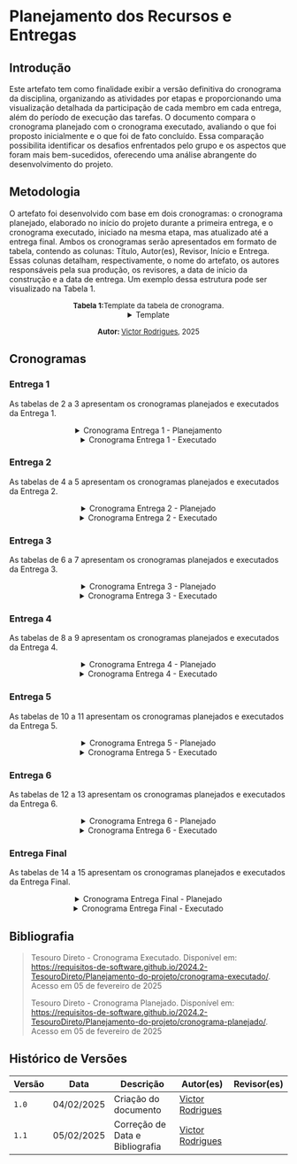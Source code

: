 # Planejamento dos Recursos e Entregas

## Introdução

Este artefato tem como finalidade exibir a versão definitiva do cronograma da disciplina, organizando as atividades por etapas e proporcionando uma visualização detalhada da participação de cada membro em cada entrega, além do período de execução das tarefas. O documento compara o cronograma planejado com o cronograma executado, avaliando o que foi proposto inicialmente e o que foi de fato concluído. Essa comparação possibilita identificar os desafios enfrentados pelo grupo e os aspectos que foram mais bem-sucedidos, oferecendo uma análise abrangente do desenvolvimento do projeto.

## Metodologia

O artefato foi desenvolvido com base em dois cronogramas: o cronograma planejado, elaborado no início do projeto durante a primeira entrega, e o cronograma executado, iniciado na mesma etapa, mas atualizado até a entrega final. Ambos os cronogramas serão apresentados em formato de tabela, contendo as colunas: Título, Autor(es), Revisor, Início e Entrega. Essas colunas detalham, respectivamente, o nome do artefato, os autores responsáveis pela sua produção, os revisores, a data de início da construção e a data de entrega. Um exemplo dessa estrutura pode ser visualizado na Tabela 1.

<center>
<span style="font-size: 13px; display: inline-block; margin-left: auto; margin-right: auto"><strong>Tabela 1:</strong>Template da tabela de cronograma.</span>

<details>
<summary>Template</summary>
<table>
  <thead>
    <tr>
      <th>Artefato</th>
      <th>Autor(es)</th>
      <th>Revisor(es)</th>
      <th>Início</th>
      <th>Entrega</th>
    </tr>
  </thead>
  <tbody>
    <tr>
      <td></td>
      <td></td>
      <td></td>
      <td></td>
      <td></td>
    </tr>
    <tr>
  </tbody>
</table>
</details>

<span style="font-size: 13px; display: inline-block; margin-left: auto; margin-right: auto"><strong>Autor: </strong><a href="https://github.com/ViictorHugoo">Victor Rodrigues</a>, 2025</span>

</center>

## Cronogramas


### Entrega 1

As tabelas de 2 a 3 apresentam os cronogramas planejados e executados da Entrega 1.

<center>

<details>
<span style="font-size: 13px; display: inline-block; margin-left: auto; margin-right: auto"><strong>Tabela 2:</strong> Cronograma Entrega 1 - Planejado.</span>
<summary>Cronograma Entrega 1 - Planejamento</summary>
  <table>
    <thead>
      <tr>
        <th>Título</th>
        <th>Autor(es)</th>
        <th>Revisor</th>
        <th>Início</th>
        <th>Entrega</th>
      </tr>
    </thead>
    <tbody>
      <tr>
        <td>Heatmap</td>
        <td>Victor Rodrigues</td>
        <td>Victor Rodrigues, Victor Schmidt, Thales Euflauzino, Maria Helena e Júlia Takaki</td>
        <td>22/10</td>
        <td>22/10</td>
      </tr>
      <tr>
        <td>Integrantes da Equipe</td>
        <td>Thales Euflauzino</td>
        <td>Victor Schmidt</td>
        <td>23/10</td>
        <td>25/10</td>
      </tr>
      <tr>
        <td>Documentação MKDocs</td>
        <td>Thales Euflauzino</td>
        <td>Júlia Takaki</td>
        <td>23/10</td>
        <td>25/10</td>
      </tr>
      <tr>
        <td>Estruturação do GitHub Pages</td>
        <td>Thales Euflauzino</td>
        <td>Victor Schmidt</td>
        <td>23/10</td>
        <td>24/10</td>
      </tr>
      <tr>
        <td>Cronograma Planejado</td>
        <td>Maria Helena</td>
        <td>Victor Schmidt</td>
        <td>23/10</td>
        <td>25/10</td>
      </tr>
      <tr>
        <td>Lista de Apps Avaliados</td>
        <td>Victor Rodrigues, Victor Schmidt, Thales Euflauzino, Maria Helena e Júlia Takaki</td>
        <td>Maria Helena</td>
        <td>23/10</td>
        <td>25/10</td>
      </tr>
      <tr>
        <td>App Escolhido</td>
        <td>Victor Rodrigues</td>
        <td>Júlia Takaki</td>
        <td>25/10</td>
        <td>26/10</td>
      </tr>
      <tr>
        <td>Termo de Uso do aplicativo selecionado</td>
        <td>Victor Rodrigues</td>
        <td>Júlia Takaki</td>
        <td>23/10</td>
        <td>26/10</td>
      </tr>
      <tr>
        <td>Ferramentas utilizadas para o Projeto</td>
        <td>Júlia Takaki</td>
        <td>Victor Rodrigues</td>
        <td>23/10</td>
        <td>27/10</td>
      </tr>
      <tr>
        <td>Rich Picture do Projeto</td>
        <td>Victor Schmidt</td>
        <td>Maria Helena</td>
        <td>23/10</td>
        <td>27/10</td>
      </tr>
      <tr>
        <td>Gravação da Apresentação</td>
        <td>Victor Rodrigues, Victor Schmidt, Thales Euflauzino, Maria Helena e Júlia Takaki</td>
        <td>Maria Helena</td>
        <td>27/10</td>
        <td>28/10</td>
      </tr>
      <tr>
        <td>Revisão pós apresentação</td>
        <td>Thales Euflauzino</td>
        <td>Victor Rodrigues</td>
        <td>07/11</td>
        <td>09/11</td>
      </tr>
    </tbody>
  </table>
<p style="font-size: 13px; display: inline-block; margin: 0px auto">Autor: <a href="https://github.com/ViictorHugoo" target="blank">Victor Rodrigues</a>, 2025</p>
</details>

<details>
<summary>Cronograma Entrega 1 - Executado</summary>
<p style="font-size: 13px; display: inline-block; margin: 0px auto"><strong>Tabela 3:</strong> Cronograma Entrega 1 - Executado.</p>
  <table>
    <thead>
      <tr>
        <th>Título</th>
        <th>Autor(es)</th>
        <th>Revisor</th>
        <th>Início</th>
        <th>Entrega</th>
      </tr>
    </thead>
    <tbody>
      <tr>
        <td>Heatmap</td>
        <td>Victor Rodrigues e Thales Euflauzino</td>
        <td>Victor Rodrigues, Victor Schmidt e Thales Euflauzino</td>
        <td>28/10</td>
        <td>31/10</td>
      </tr>
      <tr>
        <td>Integrantes da Equipe</td>
        <td>Thales Euflauzino</td>
        <td>Victor Schmidt</td>
        <td>23/10</td>
        <td>24/10</td>
      </tr>
      <tr>
        <td>Documentação MKDocs</td>
        <td>Thales Euflauzino</td>
        <td>Júlia Takaki</td>
        <td>23/10</td>
        <td>24/10</td>
      </tr>
      <tr>
        <td>Estruturação da GitHub Pages</td>
        <td>Thales Euflauzino</td>
        <td>Victor Schmidt</td>
        <td>23/10</td>
        <td>24/10</td>
      </tr>
      <tr>
        <td>Cronograma Planejado</td>
        <td>Victor Rodrigues, Victor Schmidt, Thales Euflauzino e Maria Helena</td>
        <td>Victor Rodrigues, Victor Schmidt, Thales Euflauzino, Maria Helena e Júlia Takaki</td>
        <td>28/10</td>
        <td>02/11</td>
      </tr>
      <tr>
        <td>Lista de Apps Avaliados</td>
        <td>Victor Rodrigues, Victor Schmidt, Thales Euflauzino, Maria Helena e Júlia Takaki</td>
        <td>Thales Euflauzino, Victor Rodrigues, Victor Schmidt</td>
        <td>23/10</td>
        <td>29/10</td>
      </tr>
      <tr>
        <td>App Escolhido</td>
        <td>Júlia Takaki, Thales Euflauzino e Victor Rodrigues</td>
        <td>Victor Rodrigues, Victor Schmidt, Thales Euflauzino</td>
        <td>28/10</td>
        <td>28/10</td>
      </tr>
      <tr>
        <td>Termo de Uso do aplicativo selecionado</td>
        <td>Victor Rodrigues</td>
        <td>Júlia Takaki</td>
        <td>28/10</td>
        <td>28/10</td>
      </tr>
      <tr>
        <td>Ferramentas Utilizadas para o Projeto</td>
        <td>Júlia Takaki, Victor Rodrigues e Thales Euflauzino </td>
        <td>Júlia Takaki, Victor Rodrigues e Thales Euflauzino</td>
        <td>29/10</td>
        <td>29/10</td>
      </tr>
      <tr>
        <td>Rich Picture do Projeto</td>
        <td>Júlia Takaki e Thales Euflauzino</td>
        <td>Thales Euflauzino e Victor Schmidt   </td>
        <td>29/10</td>
        <td>02/11</td>
      </tr>
      <tr>
        <td>Gravação da Apresentação</td>
        <td>Victor Rodrigues, Victor Schmidt, Thales Euflauzino, Maria Helena e Júlia Takaki</td>
        <td>Maria Helena</td>
        <td>28/10</td>
        <td>02/11</td>
      </tr>
      <tr>
      <td>Revisão pós apresentação</td>
        <td>Thales Euflauzino</td>
        <td>Victor Rodrigues</td>
        <td>12/11</td>
        <td>13/11</td>
      </tr>
    </tbody>
  </table>
<p style="font-size: 13px; display: inline-block; margin: 0px auto">Autor: <a href="https://github.com/ViictorHugoo" target="blank">Victor Rodrigues</a>, 2025</p>
</details>

</center>

### Entrega 2

As tabelas de 4 a 5 apresentam os cronogramas planejados e executados da Entrega 2.

<center>

<details>
<summary>Cronograma Entrega 2 - Planejado</summary>
<p style="font-size: 13px; display: inline-block; margin: 0px auto"><strong>Tabela 4:</strong> Cronograma Entrega 2 - Planejado.</p>
  <table>
    <thead>
      <tr>
        <th>Título</th>
        <th>Autor(es)</th>
        <th>Revisor</th>
        <th>Início</th>
        <th>Entrega</th>
      </tr>
    </thead>
    <tbody>
      <tr>
        <td>Definições de personas e perfis de usuário</td>
        <td>Victor Rodrigues</td>
        <td>Maria Helena</td>
        <td>06/11</td>
        <td>08/11</td>
      </tr>
      <tr>
        <td>Definição das técnicas de elicitação de priorização que serão utilizadas no projeto</td>
        <td>Maria Helena</td>
        <td>Júlia Takaki</td>
        <td>06/11</td>
        <td>08/11</td>
      </tr>
      <tr>
        <td>Introspecção para a elicitação dos requisitos</td>
        <td>Victor Schmidt</td>
        <td>Victor Rodrigues</td>
        <td>09/11</td>
        <td>11/11</td>
      </tr>
      <tr>
        <td>Criação dos questionários</td>
        <td>Júlia Takaki</td>
        <td>Thales Euflauzino</td>
        <td>11/11</td>
        <td>13/11</td>
      </tr>
      <tr>
        <td>Entrevista para elicitação de requisitos</td>
        <td>Thales Euflauzino</td>
        <td>Maria Helena</td>
        <td>13/11</td>
        <td>14/11</td>
      </tr>
      <tr>
        <td>Brainstorming</td>
        <td>Victor Schmidt</td>
        <td>Victor Rodrigues</td>
        <td>15/11</td>
        <td>18/11</td>
      </tr>
      <tr>
        <td>Desenvolvimento do glossário para coleta de requistos</td>
        <td>Victor Schmidt</td>
        <td>Victor Rodrigues</td>
        <td>15/11</td>
        <td>18/11</td>
      </tr>
      <tr>
        <td>Priorização dos requisitos</td>
        <td>Júlia Takaki</td>
        <td>Victor Rodrigues</td>
        <td>19/11</td>
        <td>21/11</td>
      </tr>
      <tr>
        <td>Gravação da Apresentação</td>
        <td>Victor Rodrigues, Victor Schmidt, Thales Euflauzino, Maria Helena e Júlia Takaki</td>
        <td>Victor Schmidt</td>
        <td>22/11</td>
        <td>23/11</td>
      </tr>
      <tr>
      <td>Revisão pós apresentação</td>
        <td>Maria Helena</td>
        <td>Victor Schmidt</td>
        <td>25/11</td>
        <td>25/11</td>
      </tr>
    </tbody>
  </table>
<p style="font-size: 13px; display: inline-block; margin: 0px auto">Autor: <a href="https://github.com/ViictorHugoo" target="blank">Victor Rodrigues</a>, 2025</p>
</details>

<details>
<summary>Cronograma Entrega 2 - Executado</summary>
<p style="font-size: 13px; display: inline-block; margin: 0px auto"><strong>Tabela 5:</strong> Cronograma Entrega 2 - Executado.</p>
  <table>
    <thead>
      <tr>
        <th>Título</th>
        <th>Autor(es)</th>
        <th>Revisor</th>
        <th>Início</th>
        <th>Entrega</th>
      </tr>
    </thead>
    <tbody>
      <tr>
        <td>Definições de personas e perfis de usuário</td>
        <td>Victor Rodrigues e Thales Euflauzino</td>
        <td>Thales Euflauzino e Júlia Takaki</td>
        <td>19/11</td>
        <td>23/11</td>
      </tr>
      <tr>
        <td>Definição das técnicas de elicitação de priorização que serão utilizadas no projeto</td>
        <td>Victor Rodrigues e Victor Schmidt</td>
        <td>Thales Euflauzino</td>
        <td>12/11</td>
        <td>12/11</td>
      </tr>
      <tr>
        <td>Introspecção para a elicitação dos requisitos</td>
        <td>Victor Schmidt</td>
        <td>Thales Euflauzino</td>
        <td>15/11</td>
        <td>15/11</td>
      </tr>
      <tr>
        <td>Criação dos questionários</td>
        <td>Júlia Takaki, Thales Euflauzino e Victor Rodrigues</td>
        <td>Thales Euflauzino e Júlia Takaki</td>
        <td>18/11</td>
        <td>20/11</td>
      </tr>
      <tr>
        <td>Grupo de Foco para elicitação de requisitos</td>
        <td>Thales Euflauzino, Maria Helena e Victor Schmidt</td>
        <td>Thales Euflauzino, Victor Schmidt e Victor Rodrigues</td>
        <td>19/11</td>
        <td>21/11</td>
      </tr>
      <tr>
        <td>Brainstorming</td>
        <td>Víctor Schmidt, Thales Euflauzino e Victor Rodrigues</td>
        <td>Thales Euflauzino</td>
        <td>18/11</td>
        <td>20/11</td>
      </tr>
      <tr>
        <td>Desenvolvimento do glossário para coleta de requistos</td>
        <td>Júlia Takaki</td>
        <td>Thales Euflauzino</td>
        <td>21/11</td>
        <td>21/11</td>
      </tr>
      <tr>
        <td>Priorização dos requisitos</td>
        <td>Victor Rodrigues</td>
        <td>Thales Euflauzino</td>
        <td>21/11</td>
        <td>21/11</td>
      </tr>
      <tr>
        <td>Gravação da Apresentação</td>
        <td>Victor Rodrigues, Victor Schmidt, Thales Euflauzino, Maria Helena e Júlia Takaki</td>
        <td>Victor Schmidt</td>
        <td>23/11</td>
        <td>23/11</td>
      </tr>
      <tr>
      <td>Revisão pós apresentação</td>
        <td>Maria Helena</td>
        <td>Victor Schmidt</td>
        <td> 12/12 </td>
        <td> 12/12 </td>
      </tr>
    </tbody>
  </table>
<p style="font-size: 13px; display: inline-block; margin: 0px auto">Autor: <a href="https://github.com/ViictorHugoo" target="blank">Victor Rodrigues</a>, 2025</p>
</details>

</center>

### Entrega 3

As tabelas de 6 a 7 apresentam os cronogramas planejados e executados da Entrega 3.


<center>

<details>
<summary>Cronograma Entrega 3 - Planejado </summary>
<p style="font-size: 13px; display: inline-block; margin: 0px auto"><strong>Tabela 6:</strong> Cronograma Entrega 3 - Planejado</p>
  <table>
    <thead>
      <tr>
        <th>Título</th>
        <th>Autor(es)</th>
        <th>Revisor</th>
        <th>Início</th>
        <th>Entrega</th>
      </tr>
    </thead>
    <tbody>
      <tr>
        <td>Modelagem de Requisitos: Cenários</td>
        <td>Victor Rodrigues e Maria Helena</td>
        <td>Thales Euflauzino</td>
        <td>27/11</td>
        <td>30/11</td>
      </tr>
      <tr>
        <td>Modelagem de Requisitos: Léxicos</td>
        <td>Júlia Takaki e Thales Euflauzino</td>
        <td>Maria Helena</td>
        <td>27/11</td>
        <td>30/11</td>
      </tr>
      <tr>
        <td>Modelagem de Requisitos: Use Cases</td>
        <td>Victor Schmidt e Victor Rodrigues</td>
        <td>Júlia Takaki</td>
        <td>01/12</td>
        <td>05/12</td>
      </tr>
      <tr>
        <td>Modelagem de Requisitos: Especificação Suplementar</td>
        <td>Thales Euflauzino e Maria Helena</td>
        <td>Victor Schmidt</td>
        <td>01/12</td>
        <td>05/12</td>
      </tr>
      <tr>
        <td>Gravação da Apresentação</td>
        <td>Victor Rodrigues, Victor Schmidt, Thales Euflauzino, Maria Helena e Júlia Takaki</td>
        <td>Victor Rodrigues</td>
        <td>06/12</td>
        <td>07/12</td>
      </tr>
      <tr>
      <td>Revisão pós apresentação</td>
        <td>Julia Takaki</td>
        <td>Thales Euflauzino</td>
        <td> 09/12 </td>
        <td> 09/12 </td>
      </tr>
    </tbody>
  </table>
<p style="font-size: 13px; display: inline-block; margin: 0px auto">Autor: <a href="https://github.com/ViictorHugoo" target="blank">Victor Rodrigues</a>, 2025</p>
</details>

<details>
<summary>Cronograma Entrega 3 - Executado</summary>
<p style="font-size: 13px; display: inline-block; margin: 0px auto"><strong>Tabela 7:</strong> Cronograma Entrega 3 - Executado</p>
    <table>
    <thead>
      <tr>
        <th>Título</th>
        <th>Autor(es)</th>
        <th>Revisor</th>
        <th>Início</th>
        <th>Entrega</th>
      </tr>
    </thead>
    <tbody>
      <tr>
        <td>Modelagem de Requisitos: Cenários</td>
        <td>Victor Rodrigues, Thales Euflauzino e Victor Schmidt</td>
        <td>Thales Euflauzino, Victor Schmidt e Victor Rodrigues</td>
        <td>01/12</td>
        <td>01/12</td>
      </tr>
      <tr>
        <td>Modelagem de Requisitos: Léxicos</td>
        <td>Thales Euflauzino e Victor Schmidt</td>
        <td>Thales Euflauzino e Victor Schmidt</td>
        <td>28/11</td>
        <td>28/11</td>
      </tr>
      <tr>
        <td>Modelagem de Requisitos: Use Cases</td>
        <td>Thales Euflauzino, Victor Schmidt e Victor Rodrigues</td>
        <td>Victor Rodrigues, Thales Euflauzino e Victor Schmidt</td>
        <td>06/12</td>
        <td>07/12</td>
      </tr>
      <tr>
        <td>Modelagem de Requisitos: Especificação Suplementar</td>
        <td>Victor Rodrigues, Thales Euflauzino e Victor Schmidt</td>
        <td>Thales Euflauzino e Victor Schmidt</td>
        <td>07/12</td>
        <td>10/12</td>
      </tr>
      <tr>
        <td>Gravação da Apresentação</td>
        <td>Victor Rodrigues, Victor Schmidt, Thales Euflauzino, Maria Helena e Júlia Takaki</td>
        <td>Victor Rodrigues</td>
        <td>07/12</td>
        <td>07/12</td>
      </tr>
      <tr>
      <td>Revisão pós apresentação</td>
        <td>Thales Euflauzino, Victor Rodrigues e Maria Helena</td>
        <td> Victor Schmidt</td>
        <td> 11/12 </td>
        <td> 11/12 </td>
      </tr>
    </tbody>
  </table>
<p style="font-size: 13px; display: inline-block; margin: 0px auto">Autor: <a href="https://github.com/ViictorHugoo" target="blank">Victor Rodrigues</a>, 2025</p>
</details>

</center>

### Entrega 4

As tabelas de 8 a 9 apresentam os cronogramas planejados e executados da Entrega 4.


<center>

<details>
<summary>Cronograma Entrega 4 - Planejado</summary>
<p style="font-size: 13px; display: inline-block; margin: 0px auto"><strong>Tabela 8:</strong> Cronograma Entrega 4 - Planejado</p>
  <table>
    <thead>
      <tr>
        <th>Título</th>
        <th>Autor(es)</th>
        <th>Revisor</th>
        <th>Início</th>
        <th>Entrega</th>
      </tr>
    </thead>
    <tbody>
      <tr>
        <td>Modelagem de Requisitos - Ágil: Histórias de Usuário</td>
        <td>Victor Rodrigues e Maria Helena</td>
        <td>Thales Euflauzino</td>
        <td>10/12</td>
        <td>11/12</td>
      </tr>
      <tr>
        <td>Modelagem de Requisitos - Ágil: Backlogs</td>
        <td>Júlia Takaki e Thales Euflauzino</td>
        <td>Victor Schmidt</td>
        <td>11/12</td>
        <td>12/12</td>
      </tr>
      <tr>
        <td>Modelagem de Requisitos - Ágil: NFR Framework</td>
        <td>Victor Schmidt e Victor Rodrigues</td>
        <td>Júlia Takaki</td>
        <td>12/12</td>
        <td>13/12</td>
      </tr>
      <tr>
        <td>Gravação da Apresentação</td>
        <td>Victor Rodrigues, Victor Schmidt, Thales Euflauzino, Maria Helena e Júlia Takaki</td>
        <td>Victor Rodrigues</td>
        <td>14/12</td>
        <td>15/12</td>
      </tr>
      <tr>
      <td>Revisão pós apresentação</td>
        <td>Victor Rodrigues</td>
        <td>Maria Helena</td>
        <td> 15/12 </td>
        <td> 15/12 </td>
      </tr>
    </tbody>
  </table>
<p style="font-size: 13px; display: inline-block; margin: 0px auto">Autor: <a href="https://github.com/ViictorHugoo" target="blank">Victor Rodrigues</a>, 2025</p>
</details>

<details>
<summary>Cronograma Entrega 4 - Executado</summary>
<p style="font-size: 13px; display: inline-block; margin: 0px auto"><strong>Tabela 9:</strong> Cronograma Entrega 4 - Executado.</p>
  <table>
    <thead>
      <tr>
        <th>Título</th>
        <th>Autor(es)</th>
        <th>Revisor</th>
        <th>Início</th>
        <th>Entrega</th>
      </tr>
    </thead>
    <tbody>
      <tr>
        <td>Modelagem de Requisitos - Ágil: Histórias de Usuário</td>
        <td>Victor Rodrigues, Maria Helena, Júlia Takaki, Thales Euflauzino e Víctor Schmidt</td>
        <td>Victor Schmidt e Victor Rodrigues</td>
        <td>13/12</td>
        <td>17/12</td>
      </tr>
      <tr>
        <td>Modelagem de Requisitos - Ágil: Backlogs</td>
        <td>Victor Rodrigues, Maria Helena, Júlia Takaki, Thales Euflauzino e Víctor Schmidt</td>
        <td>Victor Rodrigues, Maria Helena, Thales Euflauzino e Víctor Schmidt</td>
        <td>11/12</td>
        <td>14/12</td>
      </tr>
      <tr>
        <td>Modelagem de Requisitos - Ágil: NFR Framework</td>
        <td>Victor Rodrigues, Maria Helena, Júlia Takaki, Thales Euflauzino e Víctor Schmidt</td>
        <td>Victor Rodrigues, Thales Euflauzino e Víctor Schmidt</td>
        <td>11/12</td>
        <td>17/12</td>
      </tr>
      <tr>
        <td>Gravação da Apresentação</td>
        <td>Victor Rodrigues, Victor Schmidt, Thales Euflauzino, Maria Helena e Júlia Takaki</td>
        <td>Thales Euflauzino</td>
        <td>17/12</td>
        <td>17/12</td>
      </tr>
      <tr>
      <td>Revisão pós apresentação</td>
        <td>Maria Helena</td>
        <td>Júlia Takaki</td>
        <td> 16/01 </td>
        <td> 16/01 </td>
      </tr>
    </tbody>
  </table>
<p style="font-size: 13px; display: inline-block; margin: 0px auto">Autor: <a href="https://github.com/ViictorHugoo" target="blank">Victor Rodrigues</a>, 2025</p>
</details>

</center>

### Entrega 5

As tabelas de 10 a 11 apresentam os cronogramas planejados e executados da Entrega 5.

<center>

<details>
<summary>Cronograma Entrega 5 - Planejado</summary>
<p style="font-size: 13px; display: inline-block; margin: 0px auto"><strong>Tabela 10:</strong>Cronograma Entrega 5 - Planejado</p>
  <table>
    <thead>
      <tr>
        <th>Título</th>
        <th>Autor(es)</th>
        <th>Revisor</th>
        <th>Início</th>
        <th>Entrega</th>
      </tr>
    </thead>
    <tbody>
      <tr>
        <td>Verificação dos Requisitos</td>
        <td>Maria Helena e Júlia Takaki</td>
        <td>Victor Rodrigues</td>
        <td>21/01</td>
        <td>22/01</td>
      </tr>
      <tr>
        <td>Validação dos Requisitos</td>
        <td>Thales Euflauzino e Victor Schmidt</td>
        <td>Maria Helena</td>
        <td>23/01</td>
        <td>24/01</td>
      </tr>
      <tr>
        <td>Inspeção de todos os artefatos</td>
        <td>Victor Rodrigues</td>
        <td>Thales Euflauzino</td>
        <td>25/01</td>
        <td>27/01</td>
      </tr>
      <tr>
        <td>Gravação da Apresentação</td>
        <td>Victor Rodrigues, Victor Schmidt, Thales Euflauzino, Maria Helena e Júlia Takaki</td>
        <td>Júlia Takaki</td>
        <td>28/01</td>
        <td>29/01</td>
      </tr>
      <tr>
      <td>Revisão pós apresentação</td>
        <td>Victor Schmidt</td>
        <td>Julia Takaki</td>
        <td> 29/01 </td>
        <td> 29/01 </td>
      </tr>
    </tbody>
  </table>
<p style="font-size: 13px; display: inline-block; margin: 0px auto">Autor: <a href="https://github.com/ViictorHugoo" target="blank">Victor Rodrigues</a>, 2025</p>
</details>


<details>
<summary>Cronograma Entrega 5 - Executado</summary>
<p style="font-size: 13px; display: inline-block; margin: 0px auto"><strong>Tabela 11:</strong> Cronograma Entrega 5 - Executado.</p>
  <table>
    <thead>
      <tr>
        <th>Título</th>
        <th>Autor(es)</th>
        <th>Revisor</th>
        <th>Início</th>
        <th>Entrega</th>
      </tr>
    </thead>
    <tbody>
      <tr>
        <td>Verificação dos Requisitos</td>
        <td>Victor Rodrigues, Júlia Takaki, Thales Euflauzino e Víctor Schmidt</td>
        <td>Victor Rodrigues, Júlia Takaki, Thales Euflauzino e Víctor Schmidt</td>
        <td>26/01</td>
        <td>02/02</td>
      </tr>
      <tr>
        <td>Validação dos Requisitos</td>
        <td>Victor Rodrigues, Júlia Takaki, Thales Euflauzino e Víctor Schmidt</td>
        <td>Victor Rodrigues, Júlia Takaki, Thales Euflauzino e Víctor Schmidt</td>
        <td>26/01</td>
        <td>02/02</td>
      </tr>
      <tr>
        <td>Inspeção de todos os artefatos</td>
        <td>Victor Rodrigues, Júlia Takaki, Thales Euflauzino e Víctor Schmidt</td>
        <td>TVictor Rodrigues, Júlia Takaki, Thales Euflauzino e Víctor Schmidt</td>
        <td>26/01</td>
        <td>02/02</td>
      </tr>
      <tr>
        <td>Gravação da Apresentação</td>
        <td>Victor Rodrigues, Victor Schmidt, Thales Euflauzino, Maria Helena e Júlia Takaki</td>
        <td>Júlia Takaki</td>
        <td>02/02</td>
        <td>02/02</td>
      </tr>
      <tr>
      <td>Revisão pós apresentação</td>
        <td>Thales Euflauzino</td>
        <td> - </td>
        <td> - </td>
        <td> - </td>
      </tr>
    </tbody>
  </table>

</details>
</center>


### Entrega 6

As tabelas de 12 a 13 apresentam os cronogramas planejados e executados da Entrega 6.


<center>

<details>
<summary>Cronograma Entrega 6 - Planejado</summary>
<p style="font-size: 13px; display: inline-block; margin: 0px auto"><strong>Tabela 12:</strong> Cronograma Entrega 6 - Planejado.</p>
  <table>
    <thead>
      <tr>
        <th>Título</th>
        <th>Autor(es)</th>
        <th>Revisor</th>
        <th>Início</th>
        <th>Entrega</th>
      </tr>
    </thead>
    <tbody>
      <tr>
        <td>Criação do documento inicial de pós-rastreabilidade</td>
        <td>Maria Helena</td>
        <td>Thales Euflauzino</td>
        <td>17/12</td>
        <td>18/12</td>
      </tr>
      <tr>
        <td>Pós-Rastreabilidade: Backward Form</td>
        <td>Thales Euflauzino e Victor Schmidt</td>
        <td>Maria Helena</td>
        <td>19/12</td>
        <td>05/01</td>
      </tr>
      <tr>
        <td>Pós-Rastreabilidade: Forward Form</td>
        <td>Victor Rodrigues e Júlia Takaki</td>
        <td>Victor Schmidt</td>
        <td>06/01</td>
        <td>17/01</td>
      </tr>
      <tr>
        <td>Gravação da Apresentação</td>
        <td>Victor Rodrigues, Victor Schmidt, Thales Euflauzino, Maria Helena e Júlia Takaki</td>
        <td>Júlia Takaki</td>
        <td>18/01</td>
        <td>19/01</td>
      </tr>
      <tr>
      <td>Revisão pós apresentação</td>
        <td>Thales Euflauzino</td>
        <td>Victor Rodrigues</td>
        <td> 19/01 </td>
        <td> 19/01 </td>
      </tr>
    </tbody>
  </table>
<p style="font-size: 13px; display: inline-block; margin: 0px auto">Autor: <a href="https://github.com/ViictorHugoo" target="blank">Victor Rodrigues</a>, 2025</p>
</details>


<details>
<summary>Cronograma Entrega 6 - Executado</summary>
<p style="font-size: 13px; display: inline-block; margin: 0px auto"><strong>Tabela 13:</strong> Cronograma Entrega 6 - Executado.</p>
  <table>
    <thead>
      <tr>
        <th>Título</th>
        <th>Autor(es)</th>
        <th>Revisor</th>
        <th>Início</th>
        <th>Entrega</th>
      </tr>
    </thead>
    <tbody>
      <tr>
        <td>Criação do documento inicial de pós-rastreabilidade</td>
        <td>Victor Rodrigues e Thales Euflauzino</td>
        <td>Thales Euflauzino e Victor Schmidt</td>
        <td>14/01/2025</td>
        <td>16/01/2025</td>
      </tr>
      <tr>
        <td>Pós-Rastreabilidade: Backward Form</td>
        <td>Thales Euflauzino, Victor Schmidt, Victor Rodrigues e Júlia Takaki</td>
        <td>Thales Euflauzino e Victor Schmidt</td>
        <td>12/01/2025</td>
        <td>14/01/2025</td>
      </tr>
      <tr>
        <td>Pós-Rastreabilidade: Forward Form</td>
        <td>Thales Euflauzino, Victor Schmidt, Victor Rodrigues e Júlia Takaki</td>
        <td>Thales Euflauzino, Victor Schmidt e Victor Rodrigues</td>
        <td>12/01/2025</td>
        <td>16/01/2025</td>
      </tr>
      <tr>
        <td>Gravação da Apresentação</td>
        <td>Victor Rodrigues, Victor Schmidt, Thales Euflauzino e Júlia Takaki</td>
        <td>Júlia Takaki</td>
        <td>18/01/2025</td>
        <td>18/01/2025</td>
      </tr>
      <tr>
      <td>Revisão pós apresentação</td>
        <td>Thales Euflauzino</td>
        <td>Victor Rodrigues</td>
        <td> - </td>
        <td> - </td>
      </tr>
    </tbody>
  </table>
<p style="font-size: 13px; display: inline-block; margin: 0px auto">Autor: <a href="https://github.com/ViictorHugoo" target="blank">Victor Rodrigues</a>, 2025</p>
</details>
</center>

### Entrega Final

As tabelas de 14 a 15 apresentam os cronogramas planejados e executados da Entrega Final.

<center>

<details>
<summary>Cronograma Entrega Final - Planejado</summary>
<p style="font-size: 13px; display: inline-block; margin: 0px auto"><strong>Tabela 14:</strong> Cronograma Entrega Final - Planejado</p>
  <table>
    <thead>
      <tr>
        <th>Título</th>
        <th>Autor(es)</th>
        <th>Revisor</th>
        <th>Início</th>
        <th>Entrega</th>
      </tr>
    </thead>
    <tbody>
      <tr>
        <td>Complementos e Revisões do Projeto Final</td>
        <td>Victor Rodrigues, Victor Schmidt, Thales Euflauzino, Maria Helena e Júlia Takaki</td>
        <td>Victor Rodrigues, Maria Helena e Júlia Takaki</td>
        <td>21/01</td>
        <td>05/02</td>
      </tr>
      <tr>
        <td>Desenvolvimento de relatório das revisões e ajustes dos artefatos</td>
        <td>Victor Rodrigues, Victor Schmidt, Thales Euflauzino, Maria Helena e Júlia Takaki</td>
        <td>Victor Schmidt e Thales Euflauzino</td>
        <td>01/01</td>
        <td>07/02</td>
      </tr>
      <tr>
        <td>Gravação da Apresentação</td>
        <td>Victor Rodrigues, Victor Schmidt, Thales Euflauzino, Maria Helena e Júlia Takaki</td>
        <td>Júlia Takaki</td>
        <td>08/02</td>
        <td>09/02</td>
      </tr>
    </tbody>
  </table>
<p style="font-size: 13px; display: inline-block; margin: 0px auto">Autor: <a href="https://github.com/ViictorHugoo" target="blank">Victor Rodrigues</a>, 2025</p>
</details>

<details>
<summary>Cronograma Entrega Final - Executado</summary>
<p style="font-size: 13px; display: inline-block; margin: 0px auto"><strong>Tabela 15:</strong> Cronograma Entrega Final - Executado.</p>
  <table>
    <thead>
      <tr>
        <th>Título</th>
        <th>Autor(es)</th>
        <th>Revisor</th>
        <th>Início</th>
        <th>Entrega</th>
      </tr>
    </thead>
    <tbody>
      <tr>
        <td>Complementos e Revisões do Projeto Final</td>
        <td>Victor Rodrigues, Victor Schmidt, Thales Euflauzino e Júlia Takaki</td>
        <td>Victor Rodrigues e Júlia Takaki</td>
        <td> 04/02/2025 </td>
        <td>-</td>
      </tr>
      <tr>
        <td>Desenvolvimento de relatório das revisões e ajustes dos artefatos</td>
        <td>Victor Rodrigues, Victor Schmidt, Thales Euflauzino e Júlia Takaki</td>
        <td>Victor Schmidt e Thales Euflauzino</td>
        <td> 04/02/2025 </td>
        <td>-</td>
      </tr>
      <tr>
        <td>Gravação da Apresentação</td>
        <td>Victor Rodrigues, Victor Schmidt, Thales Euflauzino e Júlia Takaki</td>
        <td>Júlia Takaki</td>
        <td>-</td>
        <td>-</td>
      </tr>
    </tbody>
  </table>
<p style="font-size: 13px; display: inline-block; margin: 0px auto">Autor: <a href="https://github.com/ViictorHugoo" target="blank">Victor Rodrigues</a>, 2025</p>
</details>

</center>


## Bibliografia


>Tesouro Direto - Cronograma Executado. Disponível em: <https://requisitos-de-software.github.io/2024.2-TesouroDireto/Planejamento-do-projeto/cronograma-executado/>. Acesso em 05 de fevereiro de 2025
>
>Tesouro Direto - Cronograma Planejado. Disponível em: <https://requisitos-de-software.github.io/2024.2-TesouroDireto/Planejamento-do-projeto/cronograma-planejado/>. Acesso em 05 de fevereiro de 2025
>

## Histórico de Versões

| Versão  | Data | Descrição | Autor(es) | Revisor(es) |
| -------- | ------ | ------ | ---------- | ---------- |
| `1.0` | 04/02/2025 | Criação do documento  | [Victor Rodrigues](https://github.com/ViictorHugoo) |  |
| `1.1` | 05/02/2025 | Correção de Data e Bibliografia  | [Victor Rodrigues](https://github.com/ViictorHugoo) |  |
